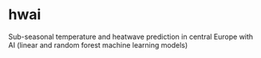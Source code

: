 # hwai
Sub-seasonal temperature and heatwave prediction in central Europe with AI (linear and random forest machine learning models)
